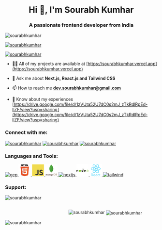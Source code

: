 <h1 align="center">Hi 👋, I'm Sourabh Kumhar</h1>
<h3 align="center">A passionate frontend developer from India</h3>

<p align="left"> <img src="https://komarev.com/ghpvc/?username=sourabhkumhar&label=Profile%20views&color=0e75b6&style=flat" alt="sourabhkumhar" /> </p>

<p align="left"> <a href="https://github.com/ryo-ma/github-profile-trophy"><img src="https://github-profile-trophy.vercel.app/?username=sourabhkumhar" alt="sourabhkumhar" /></a> </p>

<p align="left"> <a href="https://twitter.com/sourabhkumhar" target="blank"><img src="https://img.shields.io/twitter/follow/sourabhkumhar?logo=twitter&style=for-the-badge" alt="sourabhkumhar" /></a> </p>

- 👨‍💻 All of my projects are available at [https://sourabhkumhar.vercel.app](https://sourabhkumhar.vercel.app)

- 💬 Ask me about **Next.js, React.js and Tailwind CSS**

- 📫 How to reach me **dev.sourabhkumhar@gmail.com**

- 📄 Know about my experiences [https://drive.google.com/file/d/1zVUta52U7dC0s2mJ_zTkRdlRpEd-llZF/view?usp=sharing](https://drive.google.com/file/d/1zVUta52U7dC0s2mJ_zTkRdlRpEd-llZF/view?usp=sharing)

<h3 align="left">Connect with me:</h3>
<p align="left">
<a href="https://twitter.com/sourabhkumhar" target="blank"><img align="center" src="https://raw.githubusercontent.com/rahuldkjain/github-profile-readme-generator/master/src/images/icons/Social/twitter.svg" alt="sourabhkumhar" height="30" width="40" /></a>
<a href="https://linkedin.com/in/sourabhkumhar" target="blank"><img align="center" src="https://raw.githubusercontent.com/rahuldkjain/github-profile-readme-generator/master/src/images/icons/Social/linked-in-alt.svg" alt="sourabhkumhar" height="30" width="40" /></a>
<a href="https://www.leetcode.com/sourabhkumhar" target="blank"><img align="center" src="https://raw.githubusercontent.com/rahuldkjain/github-profile-readme-generator/master/src/images/icons/Social/leet-code.svg" alt="sourabhkumhar" height="30" width="40" /></a>
</p>

<h3 align="left">Languages and Tools:</h3>
<p align="left"> <a href="https://cloud.google.com" target="_blank" rel="noreferrer"> <img src="https://www.vectorlogo.zone/logos/google_cloud/google_cloud-icon.svg" alt="gcp" width="40" height="40"/> </a> <a href="https://www.w3.org/html/" target="_blank" rel="noreferrer"> <img src="https://raw.githubusercontent.com/devicons/devicon/master/icons/html5/html5-original-wordmark.svg" alt="html5" width="40" height="40"/> </a> <a href="https://developer.mozilla.org/en-US/docs/Web/JavaScript" target="_blank" rel="noreferrer"> <img src="https://raw.githubusercontent.com/devicons/devicon/master/icons/javascript/javascript-original.svg" alt="javascript" width="40" height="40"/> </a> <a href="https://www.mongodb.com/" target="_blank" rel="noreferrer"> <img src="https://raw.githubusercontent.com/devicons/devicon/master/icons/mongodb/mongodb-original-wordmark.svg" alt="mongodb" width="40" height="40"/> </a> <a href="https://nextjs.org/" target="_blank" rel="noreferrer"> <img src="https://cdn.worldvectorlogo.com/logos/nextjs-2.svg" alt="nextjs" width="40" height="40"/> </a> <a href="https://nodejs.org" target="_blank" rel="noreferrer"> <img src="https://raw.githubusercontent.com/devicons/devicon/master/icons/nodejs/nodejs-original-wordmark.svg" alt="nodejs" width="40" height="40"/> </a> <a href="https://reactjs.org/" target="_blank" rel="noreferrer"> <img src="https://raw.githubusercontent.com/devicons/devicon/master/icons/react/react-original-wordmark.svg" alt="react" width="40" height="40"/> </a> <a href="https://tailwindcss.com/" target="_blank" rel="noreferrer"> <img src="https://www.vectorlogo.zone/logos/tailwindcss/tailwindcss-icon.svg" alt="tailwind" width="40" height="40"/> </a> </p>

<h3 align="left">Support:</h3>
<p><a href="https://www.buymeacoffee.com/sourabhkumhar"> <img align="left" src="https://cdn.buymeacoffee.com/buttons/v2/default-yellow.png" height="50" width="210" alt="sourabhkumhar" /></a></p><br><br>

<p><img align="left" src="https://github-readme-stats.vercel.app/api/top-langs?username=sourabhkumhar&show_icons=true&locale=en&layout=compact" alt="sourabhkumhar" /></p>

<p>&nbsp;<img align="center" src="https://github-readme-stats.vercel.app/api?username=sourabhkumhar&show_icons=true&locale=en" alt="sourabhkumhar" /></p>

<p><img align="center" src="https://github-readme-streak-stats.herokuapp.com/?user=sourabhkumhar&" alt="sourabhkumhar" /></p>


